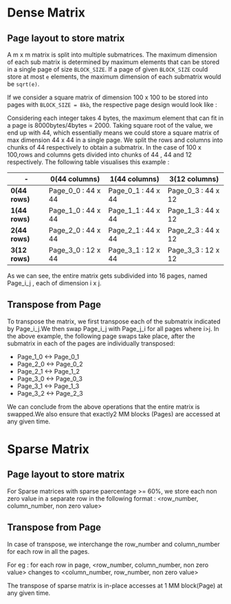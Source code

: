 # Dense Matrix
## Page layout to store matrix
A m x m matrix is split into multiple submatrices. The maximum dimension of each sub matrix is determined by maximum elements that can be stored in a single page of size ```BLOCK_SIZE```. If a page of given ```BLOCK_SIZE``` could store at most ``` e ``` elements, the maximum dimension of each submatrix would be ```sqrt(e)```. 

If we consider a square matrix of dimension 100 x 100 to be stored into pages with ```BLOCK_SIZE = 8kb```, the respective page design would look like : 

Considering each integer takes 4 bytes, the maximum element that can fit in a page is 8000bytes/4bytes = 2000. Taking square root of the value, we end up with 44, which essentially means we could store a square matrix of max dimension 44 x 44 in a single page. We split the rows and columns into chunks of 44 respectively to obtain a submatrix. In the case of 100 x 100,rows and columns gets divided into chunks of 44 , 44 and 12 respectively. The following table visualises this example :


| -                   |  0(44 columns)     |  1(44 columns)   |3(12 columns)     | 
| -----------         | -----------        | -----------      | -----------      |
| **0(44 rows)**      | Page_0_0 : 44 x 44 |Page_0_1 : 44 x 44|Page_0_3 : 44 x 12|
| **1(44 rows)**      | Page_1_0 : 44 x 44 |Page_1_1 : 44 x 44|Page_1_3 : 44 x 12|
| **2(44 rows)**      | Page_2_0 : 44 x 44 |Page_2_1 : 44 x 44|Page_2_3 : 44 x 12|
| **3(12 rows)**      | Page_3_0 : 12 x 44 |Page_3_1 : 12 x 44|Page_3_3 : 12 x 12|

As we can see, the entire matrix gets subdivided into 16 pages, named Page_i_j , each of dimension i x j.

## Transpose from Page
To transpose the matrix, we first transpose each of the submatrix indicated by Page_i_j.We then swap Page_i_j with Page_j_i for all pages where i>j.
In the above example, the following page swaps take place, after the submatrix in each of the pages are individually transposed:
* Page_1_0 <-> Page_0_1
* Page_2_0 <-> Page_0_2
* Page_2_1 <-> Page_1_2
* Page_3_0 <-> Page_0_3
* Page_3_1 <-> Page_1_3
* Page_3_2 <-> Page_2_3

We can conclude from the above operations that the entire matrix is swapped.We also ensure that exactly2 MM blocks (Pages) are accessed at any given time.

# Sparse Matrix
## Page layout to store matrix
For Sparse matrices with sparse paercentage >= 60%, we store each non zero value in a separate row in the following format :
<row_number, column_number, non zero value>

## Transpose from Page
In case of transpose, we interchange the row_number and column_number for each row in all the pages.

For eg :
for each row in page,
<row_number, column_number, non zero value> changes to <column_number, row_number, non zero value>

The transpose of sparse matrix is in-place accesses at 1 MM block(Page) at any given time.

